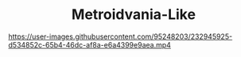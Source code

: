 <h1 align="center">
Metroidvania-Like 
</h1> 

https://user-images.githubusercontent.com/95248203/232945925-d534852c-65b4-46dc-af8a-e6a4399e9aea.mp4
